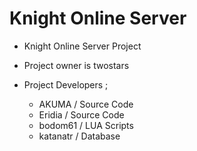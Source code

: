 Knight Online Server
========

* Knight Online Server Project
* Project owner is twostars

* Project Developers ;
  - AKUMA  / Source Code
  - Eridia / Source Code 
  - bodom61 / LUA Scripts 
  - katanatr / Database 
